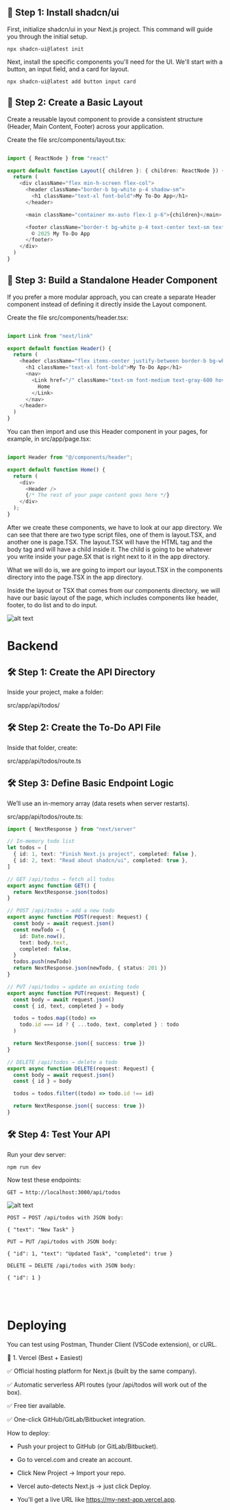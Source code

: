 ## 🚀 Step 1: Install shadcn/ui
First, initialize shadcn/ui in your Next.js project. This command will guide you through the initial setup.
```
npx shadcn-ui@latest init
```
Next, install the specific components you'll need for the UI. We'll start with a button, an input field, and a card for layout.

```
npx shadcn-ui@latest add button input card
```

## 📂 Step 2: Create a Basic Layout
Create a reusable layout component to provide a consistent structure (Header, Main Content, Footer) across your application.

Create the file src/components/layout.tsx:

```TypeScript

import { ReactNode } from "react"

export default function Layout({ children }: { children: ReactNode }) {
  return (
    <div className="flex min-h-screen flex-col">
      <header className="border-b bg-white p-4 shadow-sm">
        <h1 className="text-xl font-bold">My To-Do App</h1>
      </header>

      <main className="container mx-auto flex-1 p-6">{children}</main>

      <footer className="border-t bg-white p-4 text-center text-sm text-gray-500">
        © 2025 My To-Do App
      </footer>
    </div>
  )
}
```

## 📂 Step 3: Build a Standalone Header Component
If you prefer a more modular approach, you can create a separate Header component instead of defining it directly inside the Layout component.

Create the file src/components/header.tsx:

```TypeScript

import Link from "next/link"

export default function Header() {
  return (
    <header className="flex items-center justify-between border-b bg-white p-4 shadow-sm">
      <h1 className="text-xl font-bold">My To-Do App</h1>
      <nav>
        <Link href="/" className="text-sm font-medium text-gray-600 hover:text-black">
          Home
        </Link>
      </nav>
    </header>
  )
}
```

You can then import and use this Header component in your pages, for example, in src/app/page.tsx:

```TypeScript

import Header from "@/components/header";

export default function Home() {
  return (
    <div>
      <Header />
      {/* The rest of your page content goes here */}
    </div>
  );
}
```

After we create these components, we have to look at our app directory. We can see that there are two type script files, one of them is layout.TSX, and another one is page.TSX. The layout.TSX will have the HTML tag and the body tag and will have a child inside it. 
The child is going to be whatever you write inside your page.SX that is right next to it in the app directory. 

What we will do is, we are going to import our layout.TSX in the components directory into the page.TSX in the app directory.

Inside the layout or TSX that comes from our components directory, we will have our basic layout of the page, which includes components like header, footer, to do list and to do input.

![alt text](./readme-images/image.png)



# Backend

## 🛠 Step 1: Create the API Directory

Inside your project, make a folder:

src/app/api/todos/

## 🛠 Step 2: Create the To-Do API File

Inside that folder, create:

src/app/api/todos/route.ts

## 🛠 Step 3: Define Basic Endpoint Logic

We’ll use an in-memory array (data resets when server restarts).

src/app/api/todos/route.ts:

```ts
import { NextResponse } from "next/server"

// In-memory todo list
let todos = [
  { id: 1, text: "Finish Next.js project", completed: false },
  { id: 2, text: "Read about shadcn/ui", completed: true },
]

// GET /api/todos → fetch all todos
export async function GET() {
  return NextResponse.json(todos)
}

// POST /api/todos → add a new todo
export async function POST(request: Request) {
  const body = await request.json()
  const newTodo = {
    id: Date.now(),
    text: body.text,
    completed: false,
  }
  todos.push(newTodo)
  return NextResponse.json(newTodo, { status: 201 })
}

// PUT /api/todos → update an existing todo
export async function PUT(request: Request) {
  const body = await request.json()
  const { id, text, completed } = body

  todos = todos.map((todo) =>
    todo.id === id ? { ...todo, text, completed } : todo
  )

  return NextResponse.json({ success: true })
}

// DELETE /api/todos → delete a todo
export async function DELETE(request: Request) {
  const body = await request.json()
  const { id } = body

  todos = todos.filter((todo) => todo.id !== id)

  return NextResponse.json({ success: true })
}
```

## 🛠 Step 4: Test Your API

Run your dev server:

```
npm run dev
```

Now test these endpoints:
```
GET → http://localhost:3000/api/todos
```

![alt text](./readme-images/api.png)

```
POST → POST /api/todos with JSON body:

{ "text": "New Task" }
```

```
PUT → PUT /api/todos with JSON body:

{ "id": 1, "text": "Updated Task", "completed": true }
```

```
DELETE → DELETE /api/todos with JSON body:

{ "id": 1 }
```
<br/><br/>

# Deploying

You can test using Postman, Thunder Client (VSCode extension), or cURL.

🔹 1. Vercel (Best + Easiest)

✅ Official hosting platform for Next.js (built by the same company).

✅ Automatic serverless API routes (your /api/todos will work out of the box).

✅ Free tier available.

✅ One-click GitHub/GitLab/Bitbucket integration.

How to deploy:

* Push your project to GitHub (or GitLab/Bitbucket).

* Go to vercel.com and create an account.

* Click New Project → Import your repo.

* Vercel auto-detects Next.js → just click Deploy.

* You’ll get a live URL like https://my-next-app.vercel.app.


